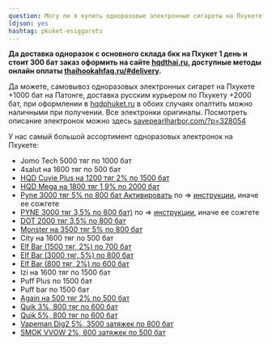 ```yaml
---
question: Могу ли я купить одноразовые электронные сигареты на Пхукете?
ldjson: yes 
hashtag: pkuket-esiggarets
--- 
```


**Да доставка одноразок  с основного склада бкк на Пхукет 1 день и стоит 300 бат заказ оформить на сайте [hqdthai.ru](hqdthai.ru/elektronki/), доступные методы онлайн оплаты [thaihookahfaq.ru/#delivery](https://thaihookahfaq.ru/#delivery).**  

Да можете, самовывоз одноразовых электронных сигарет на Пхукете +1000 бат на Патонге, доставка русским курьером по Пхукету +2000 бат, при оформлении в  [hqdphuket.ru](https://hqdphuket.ru/Elektronki) в обоих случаях опалтить можно наличными при получении. Все электронки оригиналы. Посмотреть описание электронок можно здесь [savepearlharbor.com/?p=328054](https://savepearlharbor.com/?p=328054)

У нас самый большой ассортимент одноразовых электронок на Пхукете:

* Jomo Tech 5000 тяг по 1000 бат
* 4salut на 1600 тяг по 500 бат
* [HQD Cuvie Plus на 1200 тяг 2% по 1500 бат](https://hqdthai.ru/elektronki/hqdcuvieplus/)
* [HQD Mega на 1800 тяг 1,9% по 2000 бат](https://hqdthai.ru/elektronki/hqdmega/)
* [Pyne 3000 тяг 5% по 800 бат Активировать](https://hqdthai.ru/elektronki/pyne103/) по => [инструкции](https://savepearlharbor.com/?p=330334), иначе ее сожгете 
* [PYNE 3000 тяг 3,5% по 800 бат)](https://hqdthai.ru/elektronki/pyne105/) по => [инструкции](https://savepearlharbor.com/?p=330334), иначе ее сожгете
* [DOT 2000 тяг 3,5% по 800 бат](https://hqdthai.ru/elektronki/dot/)
* [Monster  на 3500 тяг 5% по 800 бат](https://hqdthai.ru/elektronki/monsterbars/)
* City на 1600 тяг по 500 бат
* [Elf Bar (1500 тяг, 2%) по 700 бат](https://hqdthai.ru/elektronki/elfbar1500/)
* [Elf Bar (3000 тяг, 5%) по 800 бат](https://hqdthai.ru/elektronki/elfbar3000/)
* [Elf Bar (800 тяг, 2%) по 600 бат](https://hqdthai.ru/elektronki/elfbar800/)
* Izi на 1600 тяг по 1500 бат
* Puff Plus по 1500 бат
* Puff bar по 1500 бат
* [Again на 500 тяг 2% по 500 бат](https://hqdthai.ru/elektronki/again/)
* [Quik 3%, 800 тяг по 600 бат](https://hqdthai.ru/elektronki/quik/)
* [Quik 5%, 800 тяг по 600 бат](https://hqdthai.ru/elektronki/quik5/)
* [Vapeman Dig2 5%, 3500 затяжек по 800 бат](https://hqdthai.ru/elektronki/vapemandig2/)
* [SMOK VVOW 2%, 600 затяжек по 500 бат](https://hqdthai.ru/elektronki/smokvvow/) 

